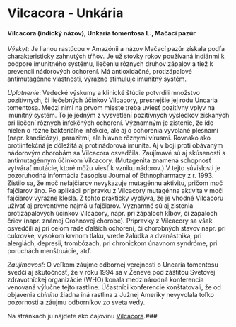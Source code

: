Vilcacora - Unkária
===================

#### Vilcacora (indický názov), Unkaria tomentosa L., Mačací pazúr

*Výskyt*: Je lianou rastúcou v Amazónii a názov Mačací pazúr získala podľa
charakteristicky zahnutých tŕňov. Je už stovky rokov používaná indiánmi k
podpore imunitného systému, liečeniu rôznych druhov zápalov a tiež k prevencii
nádorových ochorení. Má antioxidačné, protizápalové antimutagénne vlastnosti,
výrazne stimuluje imunitný systém.

*Uplatnenie*: Vedecké výskumy a klinické štúdie potvrdili množstvo pozitívnych,
či liečebných účinkov Vilcacory, presnejšie jej rodu Uncaria tomentosa. Medzi
nimi na prvom mieste treba uviesť pozitívny vplyv na imunitný systém. To je
jedným z vysvetlení pozitívnych výsledkov získaných pri liečení rôznych
infekčných ochorení. Významným je zistenie, že ide nielen o rôzne bakteriálne
infekcie, ale aj o ochorenia vyvolané plesňami (napr. kandidózy), parazitmi, ale
hlavne rôznymi vírusmi. Rovnako ako protiinfekčná je dôležitá aj protinádorová
imunita. Aj v boji proti obávaným nádorovým chorobám sa Vilcacora osvedčila.
Zaujímavé sú aj skúsenosti s antimutagénnym účinkom Vilcacory. (Mutagenita
znamená schopnosť vytvárať mutácie, ktoré môžu viesť k vzniku nádorov.) V tejto
súvislosti je pozoruhodná informácia časopisu Journal of Ethnopharmacy z r.
1993. Zistilo sa, že moč nefajčiarov nevykazuje mutagénnu aktivitu, pričom moč
fajčiarov áno. Po aplikácii prípravku z Vilcacory mutagénna aktivita v moči
fajčiarov výrazne klesla. Z tohto prakticky vyplýva, že je vhodné Vilcacoru
užívať aj preventívne najmä u fajčiarov. Významné sú aj zistenia protizápalových
účinkov Vilcacory, napr. pri zápaloch kĺbov, či zápaloch čriev (napr. známej
Crohnovej chorobe). Prípravky z Vilcacory sa však osvedčili aj pri celom rade
ďalších ochorení, či chorobných stavov napr. pri cukrovke, vysokom krvnom tlaku,
vrede žalúdka a dvanástnika, pri alergiách, depresii, trombózach, pri chronickom
únavnom syndróme, pri poruchách menštruácie, atď.

*Zaujímavosť*: O veľkom záujme odbornej verejnosti o Uncaria tomentosu svedčí aj
skutočnosť, že v roku 1994 sa v Ženeve pod záštitou Svetovej zdravotníckej
organizácie (WHO) konala medzinárodná konferencia venovaná výlučne tejto
rastline. Účastníci konferencie konštatovali, že od objavenia *chinínu* žiadna
iná rastlina z Južnej Ameriky nevyvolala toľko pozornosti a záujmu odborníkov zo
sveta vedy.

Na stránkach ju nájdete ako čajovinu [Vilcacora](../caje/vilcacora).### 

